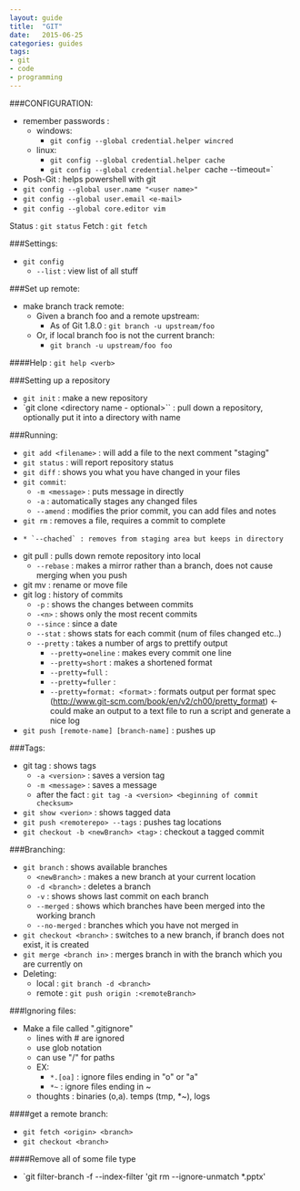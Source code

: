 ```yaml
---
layout: guide
title:  "GIT"
date:   2015-06-25
categories: guides
tags: 
- git 
- code 
- programming
---
```


###CONFIGURATION:
* remember passwords : 
    * windows:    
        * `git config --global credential.helper wincred`
    * linux:      
        * `git config --global credential.helper cache`
        * `git config --global credential.helper `cache --timeout=<sec>`
* Posh-Git : helps powershell with git
* `git config --global user.name "<user name>"`
* `git config --global user.email <e-mail>`
* `git config --global core.editor vim`


Status : `git status`
Fetch : `git fetch`


###Settings:
* `git config`
    * `--list` : view list of all stuff

###Set up remote:
* make branch track remote:
    * Given a branch foo and a remote upstream:
        * As of Git 1.8.0 : `git branch -u upstream/foo`
    * Or, if local branch foo is not the current branch:
        * `git branch -u upstream/foo foo`




####Help : `git help <verb>`

###Setting up a repository
* `git init` : make a new repository
* `git clone <URL> <directory name - optional>`` : pull down a repository, optionally put it into a directory with name <directory name>


###Running:
* `git add <filename>` : will add a file to the next comment "staging"
* `git status` : will report repository status
* `git diff` : shows you what you have changed in your files
* `git commit`:
    * `-m <message>` : puts message in directly
    * `-a` : automatically stages any changed files
    * `--amend` : modifies the prior commit, you can add files and notes
* `git rm` : removes a file, requires a commit to complete
*     * `--chached` : removes from staging area but keeps in directory 
* git pull : pulls down remote repository into local
    * `--rebase` : makes a mirror rather than a branch, does not cause merging when you push
* git mv <source> <destination> : rename or move file  
* git log : history of commits
     * `-p` : shows the changes between commits
     * `-<n>` : shows only the <n> most recent commits 
     * `--since` : since a date
     * `--stat` : shows stats for each commit (num of files changed etc..)
     * `--pretty` : takes a number of args to prettify output
         * `--pretty=oneline` : makes every commit one line
         * `--pretty=short` : makes a shortened format
         * `--pretty=full` : 
         * `--pretty=fuller` :
         * `--pretty=format: <format>` : formats output per format spec (http://www.git-scm.com/book/en/v2/ch00/pretty_format) <- could make an output to a text file to run a script and generate a nice log
* `git push [remote-name] [branch-name]` : pushes up

###Tags:
* git tag : shows tags
    * `-a <version>` : saves a version tag
    * `-m <message>` : saves a message
    * after the fact : `git tag -a <version> <beginning of commit checksum>`
* `git show <verion>` : shows tagged data   
* `git push <remoterepo> --tags` : pushes tag locations
* `git checkout -b <newBranch> <tag>` : checkout a tagged commit

###Branching:
* `git branch` : shows available branches
    * `<newBranch>` : makes a new branch at your current location
    * `-d <branch>` : deletes a branch
    * `-v` : shows shows last commit on each branch
    * `--merged` : shows which branches have been merged into the working branch
    * `--no-merged` : branches which you have not merged in
* `git checkout <branch>` : switches to a new branch, if branch does not exist, it is created
* `git merge <branch in>` : merges branch in with the branch which you are currently on
* Deleting:
    * local : `git branch -d <branch>`
    * remote : `git push origin :<remoteBranch>`



###Ignoring files:
* Make a file called ".gitignore"
    * lines with # are ignored
    * use glob notation
    * can use "/" for paths
    * EX:
        * `*.[oa]` : ignore files ending in "o" or "a"
        * `*~` : ignore files ending in ~
    * thoughts : binaries (o,a). temps (tmp, *~), logs



####get a remote branch:
* `git fetch <origin> <branch>`
* `git checkout <branch>`

####Remove all of some file type
* `git filter-branch -f --index-filter 'git rm --ignore-unmatch *.pptx'